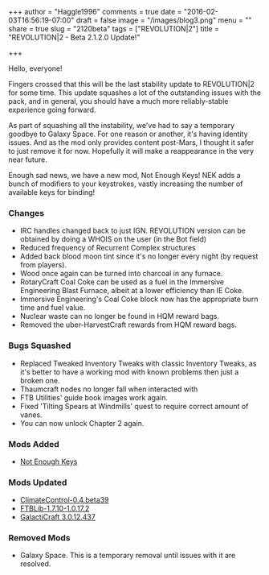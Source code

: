 +++
author = "Haggle1996"
comments = true
date = "2016-02-03T16:56:19-07:00"
draft = false
image = "/images/blog3.png"
menu = ""
share = true
slug = "2120beta"
tags = ["REVOLUTION|2"]
title = "REVOLUTION|2 - Beta 2.1.2.0 Update!"

+++

Hello, everyone!

Fingers crossed that this will be the last stability update to REVOLUTION|2 for some time. This update squashes a lot of the outstanding issues with the pack, and in general, you should have a much more reliably-stable experience going forward.  

As part of squashing all the instability, we've had to say a temporary goodbye to Galaxy Space. For one reason or another, it's having identity issues. And as the mod only provides content post-Mars, I thought it safer to just remove it for now. Hopefully it will make a reappearance in the very near future.

Enough sad news, we have a new mod, Not Enough Keys! NEK adds a bunch of modifiers to your keystrokes, vastly increasing the number of available keys for binding!

### Changes
- IRC handles changed back to just IGN. REVOLUTION version can be obtained by doing a WHOIS on the user (in the Bot field)
- Reduced frequency of Recurrent Complex structures
- Added back blood moon tint since it's no longer every night (by request from players).
- Wood once again can be turned into charcoal in any furnace.
- RotaryCraft Coal Coke can be used as a fuel in the Immersive Engineering Blast Furnace, albeit at a lower efficiency than IE Coke.
- Immersive Engineering's Coal Coke block now has the appropriate burn time and fuel value.
- Nuclear waste can no longer be found in HQM reward bags.
- Removed the uber-HarvestCraft rewards from HQM reward bags.
 
### Bugs Squashed
- Replaced Tweaked Inventory Tweaks with classic Inventory Tweaks, as it's better to have a working mod with known problems then just a broken one.
- Thaumcraft nodes no longer fall when interacted with
- FTB Utilities' guide book images work again.
- Fixed 'Tilting Spears at Windmills' quest to require correct amount of vanes.
- You can now unlock Chapter 2 again.

### Mods Added
- [Not Enough Keys](http://minecraft.curseforge.com/projects/notenoughkeys)

### Mods Updated
- [ClimateControl-0.4.beta39](http://minecraft.curseforge.com/mc-mods/76544-mod/files/2279687)
- [FTBLib-1.7.10-1.0.17.2](http://minecraft.curseforge.com/mc-mods/237167-mod/files/2279763)
- [GalactiCraft 3.0.12.437](http://ci.micdoodle8.com/job/Galacticraft-1.7/changes)

### Removed Mods
- Galaxy Space. This is a temporary removal until issues with it are resolved.